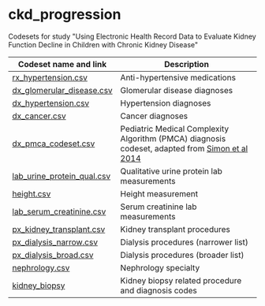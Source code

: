 # ckd_progression

Codesets for study "Using Electronic Health Record Data to Evaluate Kidney Function Decline in Children with Chronic Kidney Disease"

| Codeset name and link       | Description |
|-----------------------------|-------------|
| [rx_hypertension.csv](https://github.com/PEDSnet/ckd_progression/blob/main/codesets/rx_hypertension.csv)                  | Anti-hypertensive medications                                                                                                               |
| [dx_glomerular_disease.csv](https://github.com/PEDSnet/ckd_progression/blob/main/codesets/dx_glomerular_disease.csv)      | Glomerular disease diagnoses                                                                                                                |
| [dx_hypertension.csv](https://github.com/PEDSnet/ckd_progression/blob/main/codesets/dx_hypertension.csv)                  | Hypertension diagnoses                                                                                                                      |
| [dx_cancer.csv](https://github.com/PEDSnet/ckd_progression/blob/main/codesets/dx_cancer.csv)                              | Cancer diagnoses                                                                                                                            |
| [dx_pmca_codeset.csv](https://github.com/PEDSnet/ckd_progression/blob/main/codesets/dx_pmca_codeset.csv)                  | Pediatric Medical Complexity Algorithm (PMCA) diagnosis codeset, adapted from [Simon et al 2014](https://pubmed.ncbi.nlm.nih.gov/24819580/) |
| [lab_urine_protein_qual.csv](https://github.com/PEDSnet/ckd_progression/blob/main/codesets/lab_urine_protein_qual.csv) | Qualitative urine protein lab measurements                                                                                                  |
| [height.csv](https://github.com/PEDSnet/ckd_progression/blob/main/codesets/height.csv)                                    | Height measurement                                                                                                                          |
| [lab_serum_creatinine.csv](https://github.com/PEDSnet/ckd_progression/blob/main/codesets/lab_serum_creatinine.csv)        | Serum creatinine lab measurements                                                                                                           |
| [px_kidney_transplant.csv](https://github.com/PEDSnet/ckd_progression/blob/main/codesets/px_kidney_transplant.csv)        | Kidney transplant procedures                                                                                                                |
| [px_dialysis_narrow.csv](https://github.com/PEDSnet/ckd_progression/blob/main/codesets/px_dialysis_narrow.csv)            | Dialysis procedures (narrower list)                                                                                                         |
| [px_dialysis_broad.csv](https://github.com/PEDSnet/ckd_progression/blob/main/codesets/px_dialysis_broad.csv)              | Dialysis procedures (broader list)                                                                                                          |
| [nephrology.csv](https://github.com/PEDSnet/ckd_progression/blob/main/codesets/nephrology.csv)                            | Nephrology specialty                                                                                                                        |
| [kidney_biopsy](https://github.com/PEDSnet/ckd_progression/blob/main/codesets/kidney_biopsy/)                             | Kidney biopsy related procedure and diagnosis codes                                                                                         |
